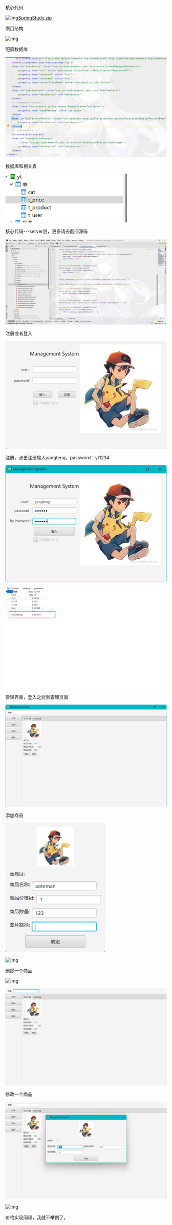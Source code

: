 核心代码

![img](https://gitee.com/theCompassWillAlsoGetLost/typora-picture-resources2/raw/master/img/icon_rar.gif)[SpringStudy.zip](https://mooc1-2.chaoxing.com/ueditorupload/read?objectId=5d46ec00ce5a7ae3e9139f05c7ed362c&fileOriName=SpringStudy.zip)

项目结构

![img](https://gitee.com/theCompassWillAlsoGetLost/typora-picture-resources2/raw/master/img/f5c7ae17a2256d1629311795b5875d71.png)

配置数据库

![img](https://raw.githubusercontent.com/aiShuiJiaoDeXioShou/ynagtengpjo/main/img2b61b8b94b02647f59ac2cd84e06e2bc.png)

数据库和相关表

![img](https://raw.githubusercontent.com/aiShuiJiaoDeXioShou/ynagtengpjo/main/img2d96c3c151576a23441576beb387c5e5.png)

核心代码---server层，更多请去翻阅源码

![img](https://raw.githubusercontent.com/aiShuiJiaoDeXioShou/ynagtengpjo/main/img86b2b7365501dfddceb9af589f0b697a.png)



注册或者登入

![img](https://raw.githubusercontent.com/aiShuiJiaoDeXioShou/ynagtengpjo/main/imgb7a2bf06b38438551fa8442be5120640.png)

注册，点击注册输入yangteng，password：yt1234

![img](https://raw.githubusercontent.com/aiShuiJiaoDeXioShou/ynagtengpjo/main/img39721b8169f40ce99da7e53d54ecbc5f.png)

![img](https://raw.githubusercontent.com/aiShuiJiaoDeXioShou/ynagtengpjo/main/imgf78d743b8a99f5a8480a5ac824058f1d.png)

管理界面，登入之后到管理页面

![img](https://raw.githubusercontent.com/aiShuiJiaoDeXioShou/ynagtengpjo/main/imgb19a5d01a25f74aeab01724ce8de0470.png)

添加商品

![img](https://raw.githubusercontent.com/aiShuiJiaoDeXioShou/ynagtengpjo/main/imga8a45bbe7df65fbdb854a3d3b1d46b5b.png)

![img](https://p.ananas.chaoxing.com/star3/origin/e0f8f4c3d7836c972b836cc4289b39b3.png)

删除一个商品

![img](https://p.ananas.chaoxing.com/star3/origin/10ce57cfbe9ce10fabedf7c4665419d3.png)

![img](https://raw.githubusercontent.com/aiShuiJiaoDeXioShou/ynagtengpjo/main/imgc5f24313990c38ec1efd92e9a3d559c0.png)

修改一个商品

![img](https://raw.githubusercontent.com/aiShuiJiaoDeXioShou/ynagtengpjo/main/img2667854e3fa7f9808ca99274e8913fdd.png)

![img](https://gitee.com/theCompassWillAlsoGetLost/typora-picture-resources2/raw/master/img/65950ac7cc0c34d04fb34be6aff099fb.png)

价格实现同理，我就不举例了。